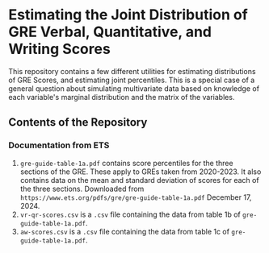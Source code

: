 # Estimating the Joint Distribution of GRE Verbal, Quantitative, and Writing Scores

This repository contains a few different utilities for estimating distributions
of GRE Scores, and estimating joint percentiles. This is a special case of a
general question about simulating multivariate data based on knowledge of each
variable's marginal distribution and the matrix of the variables.

## Contents of the Repository

### Documentation from ETS

1. `gre-guide-table-1a.pdf` contains score percentiles for the three sections of
the GRE. These apply to GREs taken from 2020-2023. It also contains data on the
mean and standard deviation of scores for each of the three sections. Downloaded
from `https://www.ets.org/pdfs/gre/gre-guide-table-1a.pdf` December 17, 2024.
2. `vr-qr-scores.csv` is a `.csv` file containing the data from table 1b of
`gre-guide-table-1a.pdf`.
3. `aw-scores.csv` is a `.csv` file containing the data from table 1c of
`gre-guide-table-1a.pdf`.
